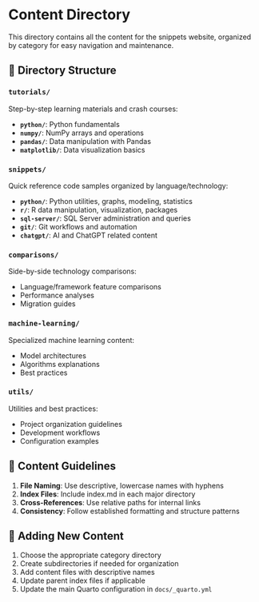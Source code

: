 # Content Directory

This directory contains all the content for the snippets website, organized by category for easy navigation and maintenance.

## 📁 Directory Structure

### `tutorials/`
Step-by-step learning materials and crash courses:
- **`python/`**: Python fundamentals
- **`numpy/`**: NumPy arrays and operations
- **`pandas/`**: Data manipulation with Pandas
- **`matplotlib/`**: Data visualization basics

### `snippets/`
Quick reference code samples organized by language/technology:
- **`python/`**: Python utilities, graphs, modeling, statistics
- **`r/`**: R data manipulation, visualization, packages
- **`sql-server/`**: SQL Server administration and queries
- **`git/`**: Git workflows and automation
- **`chatgpt/`**: AI and ChatGPT related content

### `comparisons/`
Side-by-side technology comparisons:
- Language/framework feature comparisons
- Performance analyses
- Migration guides

### `machine-learning/`
Specialized machine learning content:
- Model architectures
- Algorithms explanations
- Best practices

### `utils/`
Utilities and best practices:
- Project organization guidelines
- Development workflows
- Configuration examples

## 📝 Content Guidelines

1. **File Naming**: Use descriptive, lowercase names with hyphens
2. **Index Files**: Include index.md in each major directory
3. **Cross-References**: Use relative paths for internal links
4. **Consistency**: Follow established formatting and structure patterns

## 🔄 Adding New Content

1. Choose the appropriate category directory
2. Create subdirectories if needed for organization
3. Add content files with descriptive names
4. Update parent index files if applicable
5. Update the main Quarto configuration in `docs/_quarto.yml`
